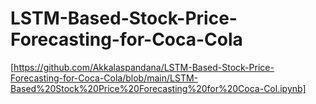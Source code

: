 # LSTM-Based-Stock-Price-Forecasting-for-Coca-Cola
[https://github.com/Akkalaspandana/LSTM-Based-Stock-Price-Forecasting-for-Coca-Cola/blob/main/LSTM-Based%20Stock%20Price%20Forecasting%20for%20Coca-Col.ipynb]
